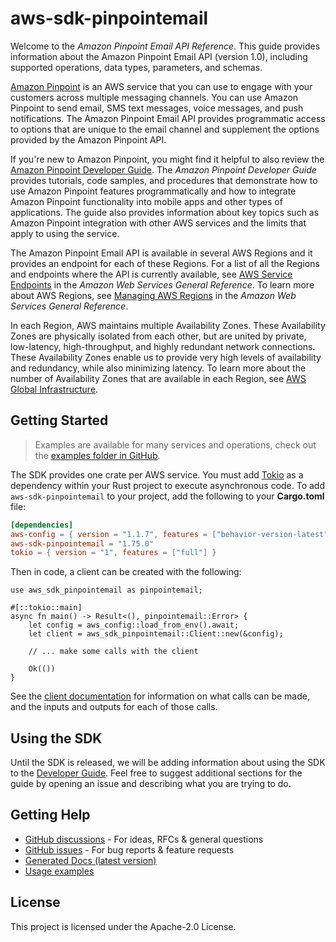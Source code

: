 # aws-sdk-pinpointemail

Welcome to the _Amazon Pinpoint Email API Reference_. This guide provides information about the Amazon Pinpoint Email API (version 1.0), including supported operations, data types, parameters, and schemas.

[Amazon Pinpoint](https://aws.amazon.com/pinpoint) is an AWS service that you can use to engage with your customers across multiple messaging channels. You can use Amazon Pinpoint to send email, SMS text messages, voice messages, and push notifications. The Amazon Pinpoint Email API provides programmatic access to options that are unique to the email channel and supplement the options provided by the Amazon Pinpoint API.

If you're new to Amazon Pinpoint, you might find it helpful to also review the [Amazon Pinpoint Developer Guide](https://docs.aws.amazon.com/pinpoint/latest/developerguide/welcome.html). The _Amazon Pinpoint Developer Guide_ provides tutorials, code samples, and procedures that demonstrate how to use Amazon Pinpoint features programmatically and how to integrate Amazon Pinpoint functionality into mobile apps and other types of applications. The guide also provides information about key topics such as Amazon Pinpoint integration with other AWS services and the limits that apply to using the service.

The Amazon Pinpoint Email API is available in several AWS Regions and it provides an endpoint for each of these Regions. For a list of all the Regions and endpoints where the API is currently available, see [AWS Service Endpoints](https://docs.aws.amazon.com/general/latest/gr/rande.html#pinpoint_region) in the _Amazon Web Services General Reference_. To learn more about AWS Regions, see [Managing AWS Regions](https://docs.aws.amazon.com/general/latest/gr/rande-manage.html) in the _Amazon Web Services General Reference_.

In each Region, AWS maintains multiple Availability Zones. These Availability Zones are physically isolated from each other, but are united by private, low-latency, high-throughput, and highly redundant network connections. These Availability Zones enable us to provide very high levels of availability and redundancy, while also minimizing latency. To learn more about the number of Availability Zones that are available in each Region, see [AWS Global Infrastructure](http://aws.amazon.com/about-aws/global-infrastructure/).

## Getting Started

> Examples are available for many services and operations, check out the
> [examples folder in GitHub](https://github.com/awslabs/aws-sdk-rust/tree/main/examples).

The SDK provides one crate per AWS service. You must add [Tokio](https://crates.io/crates/tokio)
as a dependency within your Rust project to execute asynchronous code. To add `aws-sdk-pinpointemail` to
your project, add the following to your **Cargo.toml** file:

```toml
[dependencies]
aws-config = { version = "1.1.7", features = ["behavior-version-latest"] }
aws-sdk-pinpointemail = "1.75.0"
tokio = { version = "1", features = ["full"] }
```

Then in code, a client can be created with the following:

```rust,no_run
use aws_sdk_pinpointemail as pinpointemail;

#[::tokio::main]
async fn main() -> Result<(), pinpointemail::Error> {
    let config = aws_config::load_from_env().await;
    let client = aws_sdk_pinpointemail::Client::new(&config);

    // ... make some calls with the client

    Ok(())
}
```

See the [client documentation](https://docs.rs/aws-sdk-pinpointemail/latest/aws_sdk_pinpointemail/client/struct.Client.html)
for information on what calls can be made, and the inputs and outputs for each of those calls.

## Using the SDK

Until the SDK is released, we will be adding information about using the SDK to the
[Developer Guide](https://docs.aws.amazon.com/sdk-for-rust/latest/dg/welcome.html). Feel free to suggest
additional sections for the guide by opening an issue and describing what you are trying to do.

## Getting Help

* [GitHub discussions](https://github.com/awslabs/aws-sdk-rust/discussions) - For ideas, RFCs & general questions
* [GitHub issues](https://github.com/awslabs/aws-sdk-rust/issues/new/choose) - For bug reports & feature requests
* [Generated Docs (latest version)](https://awslabs.github.io/aws-sdk-rust/)
* [Usage examples](https://github.com/awslabs/aws-sdk-rust/tree/main/examples)

## License

This project is licensed under the Apache-2.0 License.


